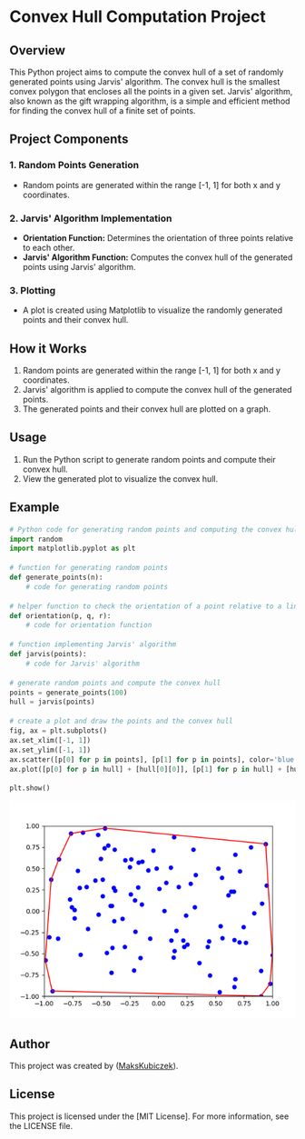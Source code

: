 # Convex Hull Computation Project

## Overview

This Python project aims to compute the convex hull of a set of randomly generated points using Jarvis' algorithm. The convex hull is the smallest convex polygon that encloses all the points in a given set. Jarvis' algorithm, also known as the gift wrapping algorithm, is a simple and efficient method for finding the convex hull of a finite set of points.

## Project Components

### 1. Random Points Generation

- Random points are generated within the range [-1, 1] for both x and y coordinates.

### 2. Jarvis' Algorithm Implementation

- **Orientation Function:** Determines the orientation of three points relative to each other.
- **Jarvis' Algorithm Function:** Computes the convex hull of the generated points using Jarvis' algorithm.

### 3. Plotting

- A plot is created using Matplotlib to visualize the randomly generated points and their convex hull.

## How it Works

1. Random points are generated within the range [-1, 1] for both x and y coordinates.
2. Jarvis' algorithm is applied to compute the convex hull of the generated points.
3. The generated points and their convex hull are plotted on a graph.

## Usage

1. Run the Python script to generate random points and compute their convex hull.
2. View the generated plot to visualize the convex hull.

## Example

```python
# Python code for generating random points and computing the convex hull
import random
import matplotlib.pyplot as plt

# function for generating random points
def generate_points(n):
    # code for generating random points

# helper function to check the orientation of a point relative to a line
def orientation(p, q, r):
    # code for orientation function

# function implementing Jarvis' algorithm
def jarvis(points):
    # code for Jarvis' algorithm

# generate random points and compute the convex hull
points = generate_points(100)
hull = jarvis(points)

# create a plot and draw the points and the convex hull
fig, ax = plt.subplots()
ax.set_xlim([-1, 1])
ax.set_ylim([-1, 1])
ax.scatter([p[0] for p in points], [p[1] for p in points], color='blue')
ax.plot([p[0] for p in hull] + [hull[0][0]], [p[1] for p in hull] + [hull[0][1]], color='red')

plt.show()

```

![Example](EXAMPLE.png)

## Author

This project was created by ([MaksKubiczek](https://github.com/MaksKubiczek)).

## License

This project is licensed under the [MIT License]. For more information, see the LICENSE file.